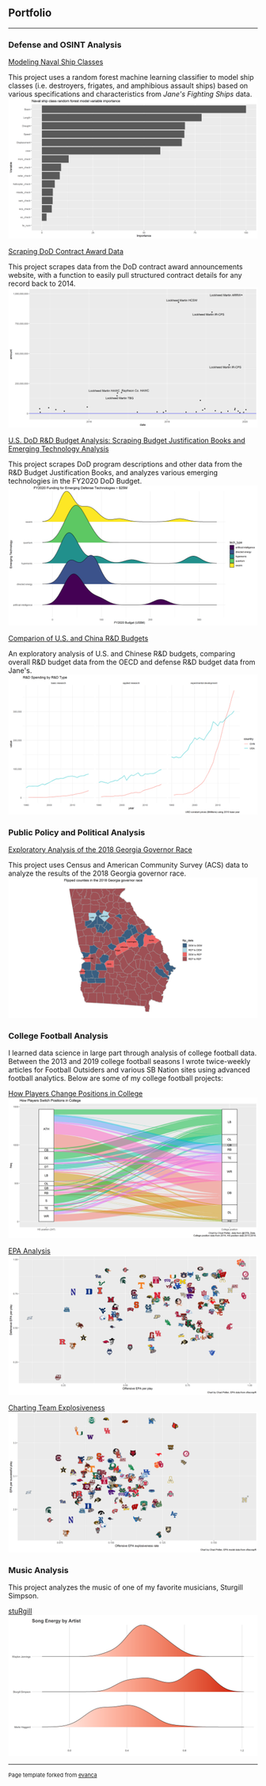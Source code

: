 ## Portfolio

---
### Defense and OSINT Analysis
[Modeling Naval Ship Classes](https://github.com/cgpeltier/Defense/blob/master/fighting_ships_modeling.md)

This project uses a random forest machine learning classifier to model ship classes (i.e. destroyers, frigates, and amphibious assault ships) based on various specifications and characteristics from *Jane's Fighting Ships* data. 
<img src="images/fs_class_importance.png"/>

[Scraping DoD Contract Award Data](https://github.com/cgpeltier/Defense/blob/master/dod_contract_award_scraping.md)

This project scrapes data from the DoD contract award announcements website, with a function to easily pull structured contract details for any record back to 2014. 
<img src="images/hypersonic_awards_timeline.png"/>

[U.S. DoD R&D Budget Analysis: Scraping Budget Justification Books and Emerging Technology Analysis](https://github.com/cgpeltier/Defense/blob/master/dod_budget_scraping.md)

This project scrapes DoD program descriptions and other data from the R&D Budget Justification Books, and analyzes various emerging technologies in the FY2020 DoD Budget.
<img src="images/tech_type_20_ridge_top.png"/>

[Comparion of U.S. and China R&D Budgets](https://github.com/cgpeltier/Defense/blob/master/rd_investment_project.md)

An exploratory analysis of U.S. and Chinese R&D budgets, comparing overall R&D budget data from the OECD and defense R&D budget data from Jane's.
<img src="images/rd_spending.png"/>

### Public Policy and Political Analysis
[Exploratory Analysis of the 2018 Georgia Governor Race](https://github.com/cgpeltier/Public-Policy-Politics/blob/master/ga_governor2018.md)

This project uses Census and American Community Survey (ACS) data to analyze the results of the 2018 Georgia governor race.
<img src="images/gov_flips.png"/>

### College Football Analysis
I learned data science in large part through analysis of college football data. Between the 2013 and 2019 college football seasons I wrote twice-weekly articles for Football Outsiders and various SB Nation sites using advanced football analytics. Below are some of my college football projects:

[How Players Change Positions in College](https://github.com/cgpeltier/CFB_EPA/blob/master/roster_position_project.md)
<img src="images/positions.png"/>

[EPA Analysis](https://github.com/cgpeltier/CFB_EPA/blob/master/epa_analysis.md)
<img src="images/epa_off_def.png"/>

[Charting Team Explosiveness](https://github.com/cgpeltier/CFB_EPA/blob/master/charting_team_explosiveness.md)
<img src="images/epa_explosive_avg_epa.png"/>

### Music Analysis
This project analyzes the music of one of my favorite musicians, Sturgill Simpson. 

[stuRgill](https://github.com/cgpeltier/Music/blob/master/stuRgill.md)
<img src="images/artist_comp_energy.png"/>

---
<p style="font-size:11px">Page template forked from <a href="https://github.com/evanca/quick-portfolio">evanca</a></p>
<!-- Remove above link if you don't want to attibute -->
